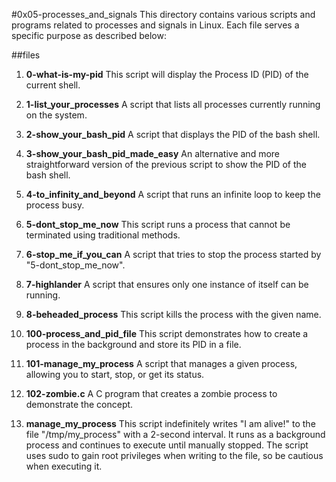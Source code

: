 #0x05-processes_and_signals
This directory contains various scripts and programs related to processes and signals in Linux. Each file serves a specific purpose as described below:

##files

1. **0-what-is-my-pid**
This script will display the Process ID (PID) of the current shell.

2. **1-list_your_processes**
A script that lists all processes currently running on the system.

3. **2-show_your_bash_pid**
A script that displays the PID of the bash shell.

4. **3-show_your_bash_pid_made_easy**
An alternative and more straightforward version of the previous script to show the PID of the bash shell.

5. **4-to_infinity_and_beyond**
A script that runs an infinite loop to keep the process busy.

6. **5-dont_stop_me_now**
This script runs a process that cannot be terminated using traditional methods.

7. **6-stop_me_if_you_can**
A script that tries to stop the process started by "5-dont_stop_me_now".

8. **7-highlander**
A script that ensures only one instance of itself can be running.

9. **8-beheaded_process**
This script kills the process with the given name.

10. **100-process_and_pid_file**
This script demonstrates how to create a process in the background and store its PID in a file.

11. **101-manage_my_process**
A script that manages a given process, allowing you to start, stop, or get its status.

12. **102-zombie.c**
A C program that creates a zombie process to demonstrate the concept.

13.  **manage_my_process**
This script indefinitely writes "I am alive!" to the file "/tmp/my_process" with a 2-second interval. It runs as a background process and continues to execute until manually stopped. The script uses sudo to gain root privileges when writing to the file, so be cautious when executing it.

